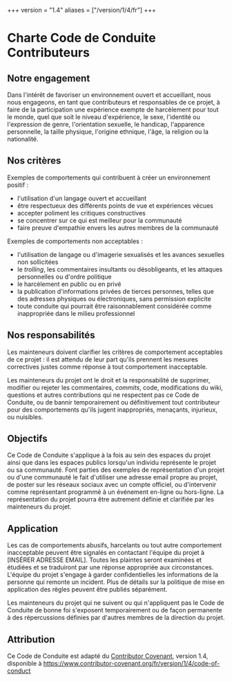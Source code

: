 +++
version = "1.4"
aliases = ["/version/1/4/fr"]
+++

# Charte Code de Conduite Contributeurs

## Notre engagement

Dans l'intérêt de favoriser un environnement ouvert et accueillant, nous nous
engageons, en tant que contributeurs et responsables de ce projet, à faire de la
participation une expérience exempte de harcèlement pour tout le monde, quel que
soit le niveau d'expérience, le sexe, l'identité ou l'expression de genre,
l'orientation sexuelle, le handicap, l'apparence personnelle, la taille
physique, l'origine ethnique, l'âge, la religion ou la nationalité.

## Nos critères

Exemples de comportements qui contribuent à créer un environnement positif :

* l'utilisation d'un langage ouvert et accueillant
* être respectueux des différents points de vue et expériences vécues
* accepter poliment les critiques constructives
* se concentrer sur ce qui est meilleur pour la communauté
* faire preuve d'empathie envers les autres membres de la communauté

Exemples de comportements non acceptables :

* l'utilisation de langage ou d'imagerie sexualisés et les avances sexuelles non
  sollicitées
* le _trolling_, les commentaires insultants ou désobligeants, et les attaques
  personnelles ou d'ordre politique
* le harcèlement en public ou en privé
* la publication d'informations privées de tierces personnes, telles que des
  adresses physiques ou électroniques, sans permission explicite
* toute conduite qui pourrait être raisonnablement considérée comme inappropriée
  dans le milieu professionnel

## Nos responsabilités

Les mainteneurs doivent clarifier les critères de comportement acceptables de ce
projet : il est attendu de leur part qu'ils prennent les mesures correctives
justes comme réponse à tout comportement inacceptable.

Les mainteneurs du projet ont le droit et la responsabilité de supprimer,
modifier ou rejeter les commentaires, _commits_, code, modifications du wiki,
questions et autres contributions qui ne respectent pas ce Code de Conduite, ou
de bannir temporairement ou définitivement tout contributeur pour des
comportements qu'ils jugent inappropriés, menaçants, injurieux, ou nuisibles.

## Objectifs

Ce Code de Conduite s'applique à la fois au sein des espaces du projet ainsi que
dans les espaces publics lorsqu'un individu représente le projet ou sa
communauté. Font parties des exemples de représentation d'un projet ou d'une
communauté le fait d'utiliser une adresse email propre au projet, de poster sur
les réseaux sociaux avec un compte officiel, ou d'intervenir comme représentant
programmé à un événement en-ligne ou hors-ligne. La représentation du projet
pourra être autrement définie et clarifiée par les mainteneurs du projet.

## Application

Les cas de comportements abusifs, harcelants ou tout autre comportement
inacceptable peuvent être signalés en contactant l'équipe du projet à
[INSÉRER ADRESSE EMAIL]. Toutes les plaintes seront examinées et étudiées et se
traduiront par une réponse appropriée aux circonstances. L'équipe du projet
s'engage à garder confidentielles les informations de la personne qui remonte un
incident. Plus de détails sur la politique de mise en application des règles
peuvent être publiés séparément.

Les mainteneurs du projet qui ne suivent ou qui n'appliquent pas le Code de
Conduite de bonne foi s'exposent temporairement ou de façon permanente à des
répercussions définies par d'autres membres de la direction du projet.

## Attribution

Ce Code de Conduite est adapté du
[Contributor Covenant](https://www.contributor-covenant.org), version 1.4,
disponible à
<https://www.contributor-covenant.org/fr/version/1/4/code-of-conduct>
